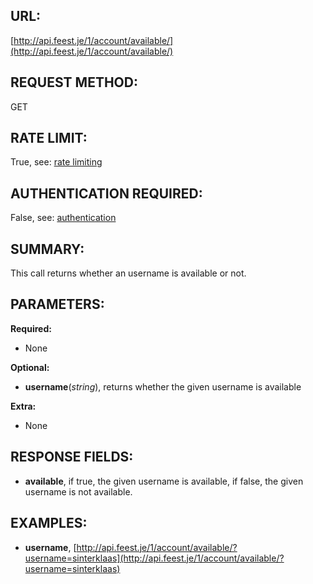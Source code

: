 URL:
----
[http://api.feest.je/1/account/available/](http://api.feest.je/1/account/available/)

REQUEST METHOD:
---------------
GET

RATE LIMIT:
-----------
True, see: [rate limiting](<link naar ratelimitpagina>)

AUTHENTICATION REQUIRED:
------------------------
False, see: [authentication](<link naar authenticationpagina>)

SUMMARY:
--------
This call returns whether an username is available or not.

PARAMETERS:
-----------

**Required:**

 - None

**Optional:**

 - **username**(*string*), returns whether the given username is available

**Extra:**

 - None

RESPONSE FIELDS:
----------------

 - **available**, if true, the given username is available, if false, the given username is not available.


EXAMPLES:
---------
 - **username**, [http://api.feest.je/1/account/available/?username=sinterklaas](http://api.feest.je/1/account/available/?username=sinterklaas)